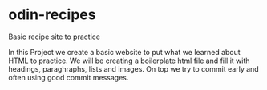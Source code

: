 # odin-recipes
Basic recipe site to practice 

In this Project we create a basic website to put what we learned about HTML to practice. We will be creating a boilerplate html file and fill it with headings, paraghraphs, lists and images. On top we try to commit early and often using good commit messages.
